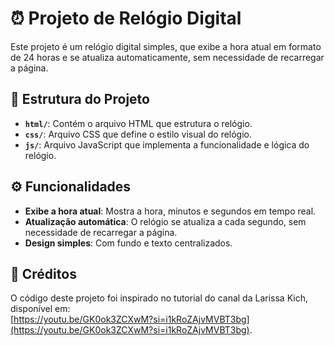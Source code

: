 # ⏰ Projeto de Relógio Digital

Este projeto é um relógio digital simples, que exibe a hora atual em formato de 24 horas e se atualiza automaticamente, sem necessidade de recarregar a página.

## 📂 Estrutura do Projeto

- **`html/`**: Contém o arquivo HTML que estrutura o relógio.
- **`css/`**: Arquivo CSS que define o estilo visual do relógio.
- **`js/`**: Arquivo JavaScript que implementa a funcionalidade e lógica do relógio.

## ⚙️ Funcionalidades

- **Exibe a hora atual**: Mostra a hora, minutos e segundos em tempo real.
- **Atualização automática**: O relógio se atualiza a cada segundo, sem necessidade de recarregar a página.
- **Design simples**: Com fundo e texto centralizados.

## 📌 Créditos

O código deste projeto foi inspirado no tutorial do canal da Larissa Kich, disponível em:  
[https://youtu.be/GK0ok3ZCXwM?si=i1kRoZAjvMVBT3bg](https://youtu.be/GK0ok3ZCXwM?si=i1kRoZAjvMVBT3bg).  
